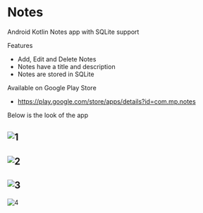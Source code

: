 # Notes
Android Kotlin Notes app with SQLite support

Features
- Add, Edit and Delete Notes
- Notes have a title and description
- Notes are stored in SQLite

Available on Google Play Store
- https://play.google.com/store/apps/details?id=com.mp.notes


Below is the look of the app

![1](https://github.com/pandyama/Notes/blob/master/Capture2.PNG)
---

![2](https://github.com/pandyama/Notes/blob/master/Capture3.PNG)
---

![3](https://github.com/pandyama/Notes/blob/master/Capture4.PNG)
---

![4](https://github.com/pandyama/Notes/blob/master/Capture5.PNG)

